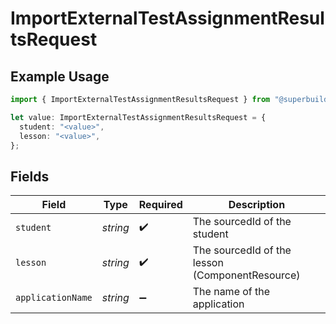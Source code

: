 # ImportExternalTestAssignmentResultsRequest

## Example Usage

```typescript
import { ImportExternalTestAssignmentResultsRequest } from "@superbuilders/powerpath/models/operations";

let value: ImportExternalTestAssignmentResultsRequest = {
  student: "<value>",
  lesson: "<value>",
};
```

## Fields

| Field                                           | Type                                            | Required                                        | Description                                     |
| ----------------------------------------------- | ----------------------------------------------- | ----------------------------------------------- | ----------------------------------------------- |
| `student`                                       | *string*                                        | :heavy_check_mark:                              | The sourcedId of the student                    |
| `lesson`                                        | *string*                                        | :heavy_check_mark:                              | The sourcedId of the lesson (ComponentResource) |
| `applicationName`                               | *string*                                        | :heavy_minus_sign:                              | The name of the application                     |
